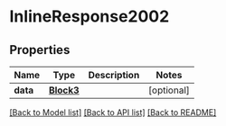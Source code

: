 # InlineResponse2002

## Properties
Name | Type | Description | Notes
------------ | ------------- | ------------- | -------------
**data** | [**Block3**](Block3.md) |  | [optional] 

[[Back to Model list]](../README.md#documentation-for-models) [[Back to API list]](../README.md#documentation-for-api-endpoints) [[Back to README]](../README.md)

